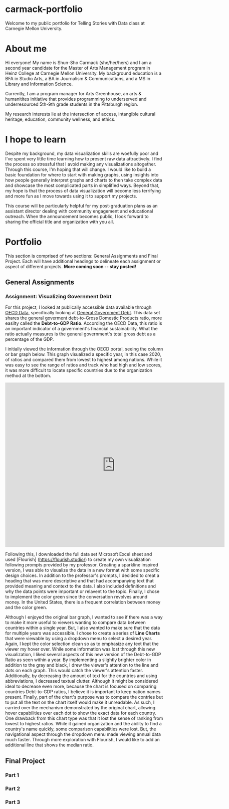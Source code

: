 # carmack-portfolio
Welcome to my public portfolio for Telling Stories with Data class at Carnegie Mellon University.

# About me
Hi everyone! My name is Shun-Sho Carmack (she/her/hers) and I am a second year candidate for the Master of Arts Management program in Heinz College at Carnegie Mellon University. My background education is a BFA in Studio Arts, a BA in Journalism & Communications, and a MS in Library and Information Science. 

Currently, I am a program manager for Arts Greenhouse, an arts & humanitites initiative that provides programming to underserved and underresourced 5th-9th grade students in the Pittsburgh region.

My research interests lie at the intersection of access, intangible cultural heritage, education, community wellness, and ethics.

# I hope to learn
Despite my background, my data visualization skills are woefully poor and I've spent very little time learning how to present raw data attractively. I find the process so stressful that I avoid making any visualizations altogether. Through this course, I'm hoping that will change. I would like to build a basic foundation for where to start with making graphs, using  insights into how people generally interpret graphs and charts to then take complex data and showcase the most complicated parts in simplified ways. Beyond that, my hope is that the process of data visualization will become less terrifying and more fun as I move towards using it to support my projects.

This course will be particularly helpful for my post-graduation plans as an assistant director dealing with community engagement and educational outreach. When the announcement becomes public, I look forward to sharing the official title and organization with you all.

# Portfolio
This section is comprised of two sections: General Assignments and Final Project. Each will have additional headings to delineate each assignment or aspect of different projects. **More coming soon -- stay posted!**

## General Assignments
### Assignment: Visualizing Government Debt
For this project, I looked at publically accessible data available through [OECD Data](https://data.oecd.org/), specifically looking at [General Government Debt](https://data.oecd.org/gga/general-government-debt.htm). This data set shares the general goverment debt-to-Gross Domestic Products ratio, more easilty called the **Debt-to-GDP Ratio**. According the OECD Data, this ratio is an important indicator of a government's financial sustainability. What the ratio actually measures is the general government's total gross debt as a percentage of the GDP.

I initially viewed the information through the OECD portal, seeing the column or bar graph below. This graph visualized a specific year, in this case 2020, of ratios and compared them from lowest to highest among nations. While it was easy to see the range of ratios and track who had high and low scores, it was more difficult to locate specific countries due to the organization method at the bottom. 

<iframe src="https://data.oecd.org/chart/6Bgn" width="700" height="525" style="border: 0" mozallowfullscreen="true" webkitallowfullscreen="true" allowfullscreen="true"><a href="https://data.oecd.org/chart/6Bgn" target="_blank">OECD Chart: General government debt, Total, % of GDP, Annual, 2020</a></iframe>

Following this, I downloaded the full data set Microsoft Excel sheet and used [Flourish] (https://flourish.studio/) to create my own visualization following prompts provided by my professor. Creating a sparkline inspired version, I was able to visualize the data in a new format with some specific design choices. In addition to the professor's prompts, I decided to creat a heading that was more descriptive and that had accompanying text that provided meaning and context to the data. I also included definitions and why the data points were important or relavent to the topic. Finally, I chose to implement the color green since the conversation revolves around money. In the United States, there is a frequent correlation between money and the color green.

<div class="flourish-embed flourish-chart" data-src="visualisation/8556661"><script src="https://public.flourish.studio/resources/embed.js"></script></div>

Although I enjoyed the original bar graph, I wanted to see if there was a way to make it more useful to viewers wanting to compare data between countries within a single year. But, I also wanted to make sure that the data for multiple years was accessible. I chose to create a series of **Line Charts** that were viewable by using a dropdown menu to select a desired year. Again, I kept the color selection clean so as to emphasize any text that the viewer my hover over. While some information was lost through this new visualization, I liked several aspects of this new version of the Debt-to-GDP Ratio as seen within a year. By implementing a slightly brighter color in addition to the gray and black, I drew the viewer's attention to the line and dots on each graph. This would catch the viewer's attention faster. Additionally, by decreasing the amount of text for the countries and using abbreviations, I decreased textual clutter. Although it might be considered ideal to decrease even more, because the chart is focused on comparing countries Debt-to-GDP ratios, I believe it is important to keep nation names present. Finally, part of the chart's purpose was to compare the contries but to put all the text on the chart itself would make it unreadable. As such, I carried over the mechanism demonstrated by the original chart, allowing hover capabilities over each dot to show the exact data for each country. One drawback from this chart type was that it lost the sense of ranking from lowest to highest ratios. While it gained organization and the ability to find a country's name quickly, some comparison capabilities were lost. But, the  navigational aspect through the dropdown menu made viewing annual data much faster. Through more exploration with Flourish, I would like to add an additional line that shows the median ratio.

<div class="flourish-embed flourish-chart" data-src="visualisation/8557980"><script src="https://public.flourish.studio/resources/embed.js"></script></div>

## Final Project
### Part 1
### Part 2
### Part 3
